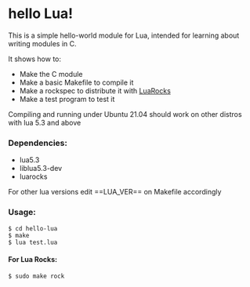 # hello Lua!

This is a simple hello-world module for Lua, intended for learning
about writing modules in C.

It shows how to:

* Make the C module
* Make a basic Makefile to compile it
* Make a rockspec to distribute it with [LuaRocks](http://www.luarocks.org/)
* Make a test program to test it

Compiling and running under Ubuntu 21.04 should work on other distros with lua 5.3 and above

### Dependencies:

* lua5.3
* liblua5.3-dev
* luarocks

For other lua versions edit ==LUA_VER== on Makefile accordingly

### Usage:

```
$ cd hello-lua
$ make
$ lua test.lua
```

#### For Lua Rocks:

```
$ sudo make rock
```
